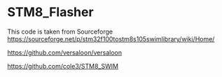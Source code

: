 
# STM8_Flasher

This code is taken from Sourceforge https://sourceforge.net/p/stm32f100tostm8s105swimlibrary/wiki/Home/

https://github.com/versaloon/versaloon

https://github.com/cole3/STM8_SWIM

